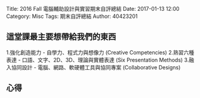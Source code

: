 Title: 2016 Fall 電腦輔助設計與實習期末自評總結
Date: 2017-01-13 12:00
Category: Misc
Tags: 期末自評總結
Author: 40423201

<h2> 這堂課最主要想帶給我們的東西</h2>
                 
1.強化創造能力 - 自學力、程式力與想像力 (Creative Competencies)
2.熟習六種表達 - 口語、文字、2D、3D、理論與實體表達 (Six Presentation Methods)
3.融入協同設計 - 電腦、網路、軟硬體工具與協同專案 (Collaborative Designs)</p>
	
<h2>心得</h2>
<p></p>
